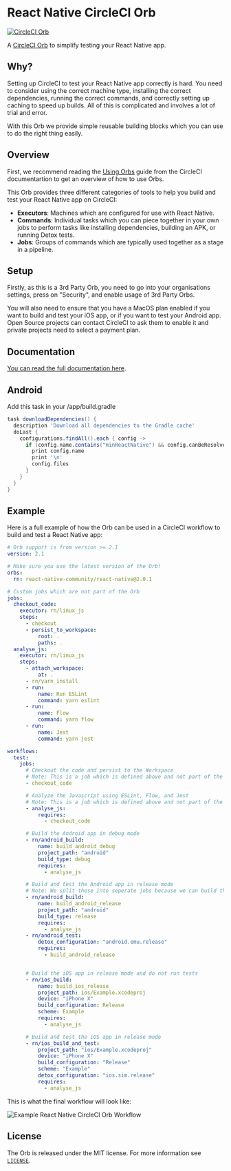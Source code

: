 # React Native CircleCI Orb

[![CircleCI Orb][orb-version-badge]][orb-page]

A [CircleCI Orb](https://circleci.com/orbs/) to simplify testing your React Native app.

## Why?
Setting up CircleCI to test your React Native app correctly is hard. You need to consider using the correct machine type, installing the correct dependencies, running the correct commands, and correctly setting up caching to speed up builds. All of this is complicated and involves a lot of trial and error.

With this Orb we provide simple reusable building blocks which you can use to do the right thing easily.

## Overview
First, we recommend reading the [Using Orbs](https://circleci.com/docs/2.0/using-orbs/) guide from the CircleCI documentartion to get an overview of how to use Orbs.

This Orb provides three different categories of tools to help you build and test your React Native app on CircleCI:

* **Executors**: Machines which are configured for use with React Native.
* **Commands**: Individual tasks which you can piece together in your own jobs to perform tasks like installing dependencies, building an APK, or running Detox tests.
* **Jobs**: Groups of commands which are typically used together as a stage in a pipeline.

## Setup
Firstly, as this is a 3rd Party Orb, you need to go into your organisations settings, press on "Security", and enable usage of 3rd Party Orbs.

You will also need to ensure that you have a MacOS plan enabled if you want to build and test your iOS app, or if you want to test your Android app. Open Source projects can contact CircleCI to ask them to enable it and private projects need to select a payment plan.

## Documentation
[You can read the full documentation here](https://circleci.com/orbs/registry/orb/react-native-community/react-native).

## Android

Add this task in your <example>/app/build.gradle

```gradle
task downloadDependencies() {
  description 'Download all dependencies to the Gradle cache'
  doLast {
    configurations.findAll().each { config ->
      if (config.name.contains("minReactNative") && config.canBeResolved) {
        print config.name
        print '\n'
        config.files
      }
    }
  }
}
```

## Example

Here is a full example of how the Orb can be used in a CircleCI workflow to build and test a React Native app:

```yaml
# Orb support is from version >= 2.1
version: 2.1

# Make sure you use the latest version of the Orb!
orbs:
  rn: react-native-community/react-native@2.0.1

# Custom jobs which are not part of the Orb
jobs:
  checkout_code:
    executor: rn/linux_js
    steps:
      - checkout
      - persist_to_workspace:
          root: .
          paths: .
  analyse_js:
    executor: rn/linux_js
    steps:
      - attach_workspace:
          at: .
      - rn/yarn_install
      - run:
          name: Run ESLint
          command: yarn eslint
      - run:
          name: Flow
          command: yarn flow
      - run:
          name: Jest
          command: yarn jest

workflows:
  test:
    jobs:
      # Checkout the code and persist to the Workspace
      # Note: This is a job which is defined above and not part of the Orb
      - checkout_code

      # Analyze the Javascript using ESLint, Flow, and Jest
      # Note: This is a job which is defined above and not part of the Orb
      - analyse_js:
          requires:
            - checkout_code

      # Build the Android app in debug mode
      - rn/android_build:
          name: build_android_debug
          project_path: "android"
          build_type: debug
          requires:
            - analyse_js

      # Build and test the Android app in release mode
      # Note: We split these into seperate jobs because we can build the Android app on a Linux machine and preserve the expensive MacOS executor minutes for when it's required
      - rn/android_build:
          name: build_android_release
          project_path: "android"
          build_type: release
          requires:
            - analyse_js
      - rn/android_test:
          detox_configuration: "android.emu.release"
          requires:
            - build_android_release


      # Build the iOS app in release mode and do not run tests
      - rn/ios_build:
          name: build_ios_release
          project_path: ios/Example.xcodeproj
          device: "iPhone X"
          build_configuration: Release
          scheme: Example
          requires:
            - analyse_js

      # Build and test the iOS app in release mode
      - rn/ios_build_and_test:
          project_path: "ios/Example.xcodeproj"
          device: "iPhone X"
          build_configuration: "Release"
          scheme: "Example"
          detox_configuration: "ios.sim.release"
          requires:
            - analyse_js
```

This is what the final workflow will look like:

![Example React Native CircleCI Orb Workflow](.github/example_workflow.png)

## License
The Orb is released under the MIT license. For more information see [`LICENSE`](https://github.com/react-native-community/react-native-circleci-orb/blob/master/LICENSE).

[orb-version-badge]:https://img.shields.io/endpoint.svg?url=https://badges.circleci.io/orb/react-native-community/react-native&style=flat-square
[orb-page]:https://circleci.com/orbs/registry/orb/react-native-community/react-native
